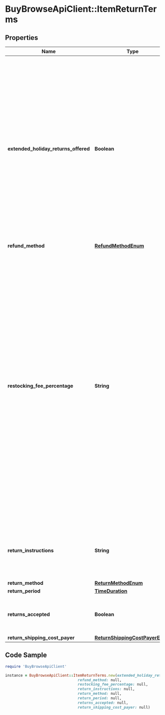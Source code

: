 # BuyBrowseApiClient::ItemReturnTerms

## Properties

Name | Type | Description | Notes
------------ | ------------- | ------------- | -------------
**extended_holiday_returns_offered** | **Boolean** | Indicates if the seller has enabled the Extended Holiday Returns feature on the item. Extended Holiday Returns are only applicable during the US holiday season, and gives buyers extra time to return an item. This &#39;extra time&#39; will typically extend beyond what is set through the returnPeriod value. | [optional] 
**refund_method** | [**RefundMethodEnum**](RefundMethodEnum.md) |  | [optional] 
**restocking_fee_percentage** | **String** | This string field indicates the restocking fee percentage that the seller has set on the item. Sellers have the option of setting no restocking fee for an item, or they can set the percentage to 10, 15, or 20 percent. So, if the cost of the item was $100, and the restocking percentage was 20 percent, the buyer would be charged $20 to return that item, so instead of receiving a $100 refund, they would receive $80 due to the restocking fee. | [optional] 
**return_instructions** | **String** | Text written by the seller describing what the buyer needs to do in order to return the item. | [optional] 
**return_method** | [**ReturnMethodEnum**](ReturnMethodEnum.md) |  | [optional] 
**return_period** | [**TimeDuration**](TimeDuration.md) |  | [optional] 
**returns_accepted** | **Boolean** | Indicates whether the seller accepts returns for the item. | [optional] 
**return_shipping_cost_payer** | [**ReturnShippingCostPayerEnum**](ReturnShippingCostPayerEnum.md) |  | [optional] 

## Code Sample

```ruby
require 'BuyBrowseApiClient'

instance = BuyBrowseApiClient::ItemReturnTerms.new(extended_holiday_returns_offered: null,
                                 refund_method: null,
                                 restocking_fee_percentage: null,
                                 return_instructions: null,
                                 return_method: null,
                                 return_period: null,
                                 returns_accepted: null,
                                 return_shipping_cost_payer: null)
```


